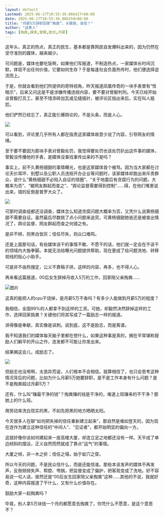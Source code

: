 ```yaml
---
layout: default
Lastmod: 2025-06-17T10:55:39.866427+00:00
date: 2025-06-17T10:55:39.866259+00:00
title: "月薪5万辞职回家“掏粪”，关键是，谁信？"
author: "送青人"
tags: [掏粪,媒体,曾毅,励志,月薪]
---
```


这年头，真正的热点，真正的民生，基本都是靠网民自发爆料出来的，因为仍然在坚守准则的媒体，越来越少。

可问题是，媒体也要吃饭啊，如果他们写报道，不制造热点，一家媒体长时间沉默，体现不出任何价值，它要如何生存？于是每逢社会负面热传时，他们便选择逆流而上。

于是，你就会看到他们所提供的奇特视角，昨天报道凤凰传奇的一块手表里有“性暗示”，后来又问这是不是涉嫌传播违规内容，要不要对曾毅判刑。今天已经开始谈曾毅打员工，甚至不惜添砖加瓦或见缝插针，被评论区指出来后，实在叫人尴尬。

  

他们俨然已经忘了，真正能引爆舆论的，不是头条，而是人心。

  

![](https://images.weserv.nl/?url=https%3A//mmbiz.qpic.cn/mmbiz_png/9iaFFicnjQCQ9V794POSdGg8zPVpGp6qnh9688Qa135ricguvCVAibSqoFkS3fdYtVtTHPVUbxrJob2L5jUCxNIxyA/640%3Fwx_fmt%3Dpng%26from%3Dappmsg)

  

可以看到，评论里几乎所有人都在指责这家媒体故意少说了内容，引导网友的情绪。

至于要不要因为那块手表对曾毅处罚，我觉得要处罚也该处罚扒出这件事的媒体，曾毅没传播他的手表，是媒体没事找事传出来的不是吗？

事实上，前不久黄杨钿甜的事情曝光，也是这家媒体首个被骂。因为当大家都在讨论天价耳环、别墅以及公职人员违规开办企业等问题时，该家媒体却跑出来斥责群众，说什么“黄杨钿甜不必陷入自证的怪圈”、“关于地震后有贪腐行为的问题，大概率为否”、“被网友群起而查之”、“舆论监督需要得到控制”……得，在他们嘴里说出来，错的反倒是普罗大众了。

  

  

![](https://images.weserv.nl/?url=https%3A//mmbiz.qpic.cn/mmbiz_png/9iaFFicnjQCQ9V794POSdGg8zPVpGp6qnhsaAlzc84jQnvY3O8InlBySBtTdxiazZZic9HPROwryaZKAefjhKLNLdw/640%3Fwx_fmt%3Dpng%26from%3Dappmsg)

可那时调查组都还没调查，媒体怎么知道贪腐问题大概率为否，又凭什么说黄杨钿甜不需要自证。虽然最后尽数挑了点小问题来追究，可黄杨钿甜她爸还是被查出情况了，舆论监督、网友群起而查之何错之有。

  

是非不辨，则黑白皆灰；信任尽失，则众口难鸣。

还是上面那句话，有些媒体该干的事情不敢、不愿干的话，他们就一定会在不该干的领域内大施拳脚。本就无法给曝光问题提供帮助，现在更成了给问题洗地、转移视线的贴心小助手。

  

可是非不由热搜定，公义不靠稿子拼。这样的内容，再多，也不得人心。

再来看这篇报道，00后女生辞掉月收入5万的工作，回家陪父亲掏粪……

![图片](https://images.weserv.nl/?url=https%3A//mmbiz.qpic.cn/mmbiz_jpg/9iaFFicnjQCQ9V794POSdGg8zPVpGp6qnhWpBM8YlZQQviafvTM7OlxtjrV353fUiabOsictlL5wWmTtI7RHRnoSCtg/640%3Fwx_fmt%3Djpeg%26tp%3Dwebp%26wxfrom%3D5%26wx_lazy%3D1)

这真的能把人的cpu干烧掉，是月薪5万不香吗？有多少人能做到月薪5万的程度？

我相信，全国99%的人都拿不到这样的工资。可她，却毅然决然辞掉这样的工作，选择回家挑粪？关键他们将其写成了一篇励志一样的报道。

讲得像是奉献，其实像是讽刺。说到底，这不是励志，而是离谱。

我不知道我们的媒体每天脑子里都在想什么，如果这种事是真的，搁在平常堪称鼓励人们躺平的开山之作，连发都不可能让你发出来。

结果搁这会儿，成励志了。

![](https://images.weserv.nl/?url=https%3A//mmbiz.qpic.cn/sz_mmbiz_png/mSNGAECFQsXJcGDweJictZhWEzhWZw4wt1pt0lA3uqV9rhXCqD0YY1Eaa7LJmEueDLPhF7rPWMfpDy3xXyc18LA/640%3Fwx_fmt%3Dpng%26from%3Dappmsg)

但励志也没用啊，太诡异荒诞，人们根本不会相信。就算相信了，也只会思考这种情况背后的问题，比如为什么月薪5万她要辞职，是不是工作本身有什么问题？是不是掏粪超过月薪5万？

还有，什么叫“赚最干净的钱”？掏粪赚的钱是干净的，难道上班赚来的不干净？那她上的什么班。

用劳动来洗白现实的黑，不如先把黑的地方晒晒太阳。

今天很多人在聊“如何把失掉的信任重新建立起来”，那自然是难如登天的，因为现在连作为建立这种信任的“中间人”、“见证者”，都开始明显的偏向一方。

这就好像你谈如何建起来一座高楼大厦，却连立足之地都还没有一样。天平成了单边倾斜的摆设，正义自然而然就成了靠点“运气”的事情。

大厦之倾，非一木之折；信任之塌，始于蚁穴之穿。

所以今天的问题，不是民众信什么，而是还能信谁。那些本该发声的媒体不再发声，反倒频频失声、帮腔、甩锅，把监督变成了偏护，把客观变成了洗地。好不容易说一句人话，居然还是“00后女生回家陪父亲掏粪”这种……其他的不说，我就好奇，这种内容报道了干什么，又有什么价值存在。

鼓励大家一起掏粪吗？

毕竟，别人拿5万块钱一个月的都愿意去掏粪了，你凭什么不愿意，是这个意思不？


